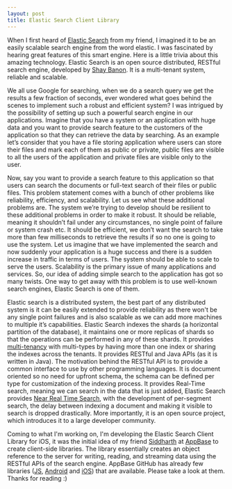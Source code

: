 ```yaml
---
layout: post
title: Elastic Search Client Library
---
```


When I first heard of [Elastic Search](https://elastic.co) from my friend, I imagined it to be an easily scalable search engine from the word elastic. I was fascinated by hearing great features of this smart engine. Here is a little trivia about this amazing technology. Elastic Search is an open source distributed, RESTful search engine, developed by [Shay Banon](http://thedudeabides.com/). It is a multi-tenant system, reliable and scalable.

We all use Google for searching, when we do a search query we get the results a few fraction of seconds, ever wondered what goes behind the scenes to implement such a robust and efficient system? I was intrigued by the possibility of setting up such a powerful search engine in our applications. Imagine that you have a system or an application with huge data and you want to provide search feature to the customers of the application so that they can retrieve the data by searching. As an example let’s consider that you have a file storing application where users can store their files and mark each of them as public or private, public files are visible to all the users of the application and private files are visible only to the user.

Now, say you want to provide a search feature to this application so that users can search the documents or full-text search of their files or public files. This problem statement comes with a bunch of other problems like reliability, efficiency, and scalability. Let us see what these additional problems are. The system we’re trying to develop should be resilient to these additional problems in order to make it robust. It should be reliable, meaning it shouldn’t fail under any circumstances, no single point of failure or system crash etc. It should be efficient, we don’t want the search to take more than few milliseconds to retrieve the results if so no one is going to use the system. Let us imagine that we have implemented the search and now suddenly your application is a huge success and there is a sudden increase in traffic in terms of users. The system should be able to scale to serve the users. Scalability is the primary issue of many applications and services. So, our idea of adding simple search to the application has got so many twists. One way to get away with this problem is to use well-known search engines, Elastic Search is one of them.

Elastic search is a distributed system, the best part of any distributed system is it can be easily extended to provide reliability as there won't be any single point failures and is also scalable as we can add more machines to multiple it’s capabilities. Elastic Search indexes the shards (a horizontal partition of the database), it maintains one or more replicas of shards so that the operations can be performed in any of these shards. It provides [multi-tenancy](https://www.elastic.co/blog/found-multi-tenancy) with multi-types by having more than one index or sharing the indexes across the tenants. It provides RESTful and Java APIs (as it is written in Java). The motivation behind the RESTful API is to provide a common interface to use by other programming languages. It is document oriented so no need for upfront schema, the schema can be defined per type for customization of the indexing process. It provides Real-Time search, meaning we can search in the data that is just added, Elastic Search provides [Near Real Time Search](https://www.elastic.co/guide/en/elasticsearch/guide/current/near-real-time.html), with the development of per-segment search, the delay between indexing a document and making it visible to search is dropped drastically. More importantly, it is an open source project, which introduces it to a large developer community.

Coming to what I'm working on, I'm developing the Elastic Search Client Library for iOS, it was the initial idea of my friend [Siddharth](https://github.com/siddharthlatest) at [AppBase](https://appbase.io) to create client-side libraries. The library essentially creates an object reference to the server for writing, reading, and streaming data using the RESTful APIs of the search engine. AppBase GitHub has already few libraries ([JS](https://github.com/appbaseio/appbase-js), [Android](https://github.com/appbaseio/appbase-droid) and [iOS](https://github.com/appbaseio-apps/elasticsearch-swift)) that are available. Please take a look at them. Thanks for reading :)  
